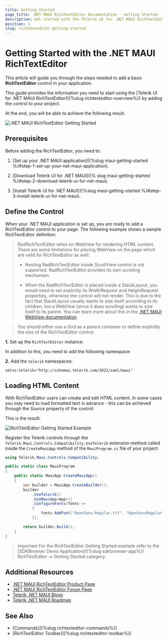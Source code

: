 ```yaml
---
title: Getting Started
page_title: .NET MAUI RichTextEditor Documentation - Getting Started
description: Get started with the Telerik UI for .NET MAUI RichTextEditor and add the control to your .NET MAUI project.
position: 1
slug: richtexteditor-getting-started
---
```


# Getting Started with the .NET MAUI RichTextEditor

This article will guide you through the steps needed to add a basic **RichTextEditor** control in your application.

This guide provides the information you need to start using the [Telerik UI for .NET MAUI RichTextEditor]({%slug richtexteditor-overview%}) by adding the control to your project.

At the end, you will be able to achieve the following result.

![.NET MAUI RichTextEditor Getting Started](images/richtexteditor-getting-started.png)

## Prerequisites

Before adding the RichTextEditor, you need to:

1. [Set up your .NET MAUI application]({%slug maui-getting-started %}#step-1-set-up-your-net-maui-application).

1. [Download Telerik UI for .NET MAUI]({% slug maui-getting-started %}#step-2-download-telerik-ui-for-net-maui).

1. [Install Telerik UI for .NET MAUI]({%slug maui-getting-started %}#step-3-install-telerik-ui-for-net-maui).

## Define the Control

When your .NET MAUI application is set up, you are ready to add a RichTextEditor control to your page. The following example shows a sample RichTextEditor definition.

> RadRichTextEditor relies on WebView for rendering HTML content. There are some limitations for placing WebView on the page which are valid for RichTextEditor as well:
>
> - Nesting RadRichTextEditor inside ScrollView control is not supported. RadRichTextEditor provides its own scrolling mechanism.
>
> - When the RadRichTextEditor is placed inside a StackLayout, you would need to set explicitly its WidthRequest and HeightRequest properties, otherwise the control will not render. This is due to the fact that StackLayout usually wants to size itself according to its children, but a WebView (since it does scrolling) wants to size itself to its parent. You can learn more about this in the [.NET MAUI WebView documentation](https://learn.microsoft.com/en-us/dotnet/maui/user-interface/controls/webview?pivots=devices-windows).

>
> You should either use a Grid as a parent container or define explicitly the size of the RichTextEditor control.


**1.** Set up the `RichTextEditor` instance:

<snippet id='richtexteditor-getting-started-xaml' />

In addition to this, you need to add the following namespace:

**2.** Add the `telerik` namespaces:

```XAML
xmlns:telerik="http://schemas.telerik.com/2022/xaml/maui"
```

## Loading HTML Content

With RichTextEditor users can create and edit HTML content. In some cases you may need to load formatted text in advance - this can be achieved through the *Source* property of the control:

<snippet id='richtexteditor-getting-started' />

This is the result:

![RichTextEditor Getting Started Example](images/richtexteditor-getting-started.png "RichTextEditor Getting Started Example")

Register the Telerik controls through the `Telerik.Maui.Controls.Compatibility.UseTelerik` extension method called inside the `CreateMauiApp` method of the `MauiProgram.cs` file of your project:

```C#
using Telerik.Maui.Controls.Compatibility;

public static class MauiProgram
{
	public static MauiApp CreateMauiApp()
	{
		var builder = MauiApp.CreateBuilder();
		builder
			.UseTelerik()
			.UseMauiApp<App>()
			.ConfigureFonts(fonts =>
			{
				fonts.AddFont("OpenSans-Regular.ttf", "OpenSansRegular");
			});

		return builder.Build();
	}
}           
```

>important For the RichTextEditor Getting Started example refer to the [SDKBrowser Demo Application]({%slug sdkbrowser-app%}) RichTextEditor -> Getting Started category.

## Additional Resources

- [.NET MAUI RichTextEditor Product Page](https://www.telerik.com/maui-ui/richtexteditor)
- [.NET MAUI RichTextEditor Forum Page](https://www.telerik.com/forums/maui?tagId=1829)
- [Telerik .NET MAUI Blogs](https://www.telerik.com/blogs/mobile-net-maui)
- [Telerik .NET MAUI Roadmap](https://www.telerik.com/support/whats-new/maui-ui/roadmap)

## See Also

- [Commands]({%slug richtexteditor-commands%})
- [RichTextEditor Toolbar]({%slug richtexteditor-toolbar%})